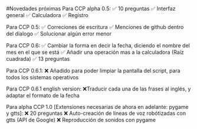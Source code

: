 #Novedades próximas
Para CCP alpha 0.5:
✅ 10 preguntas
✅ Interfaz general
✅ Calculadora
✅ Registro

Para CCP 0.5:
✅ Correciones de escritura
✅ Menciones de github dentro del dialogo
✅ Solucionar algún error menor

Para CCP 0.6:
✅ Cambiar la forma en decir la fecha, diciendo el nombre del mes en el que se está
✅ Añadir una operación mas a la calculadora (Raíz cuadrada)
✅ 13 preguntas

Para CCP 0.6.1:
❌ Añadido para poder limpiar la pantalla del script, para todos los sistemas operativos

Para CCP 0.6.1 english version:
❌Traducir cada una de las frases al inglés, y adaptar el formato de la fecha

Para alpha CCP 1.0 [Extensiones necesarias de ahora en adelante: pygame y gtts]:
❌ 20 preguntas
❌ Auto-creación de líneas de voz robótizadas con gtts (API de Google)
❌ Reproducción de sonidos con pygame
